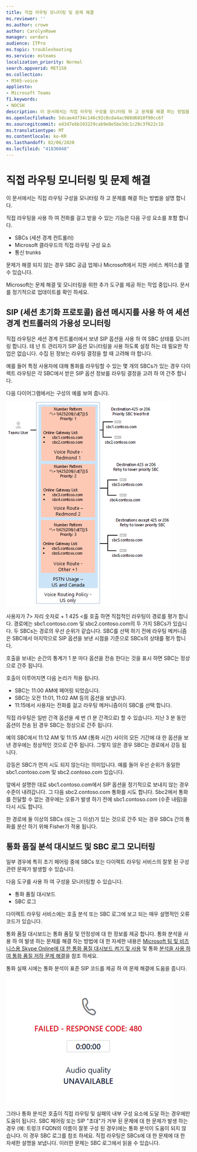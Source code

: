 ```yaml
---
title: 직접 라우팅 모니터링 및 문제 해결
ms.reviewer: ''
ms.author: crowe
author: CarolynRowe
manager: serdars
audience: ITPro
ms.topic: troubleshooting
ms.service: msteams
localization_priority: Normal
search.appverid: MET150
ms.collection:
- M365-voice
appliesto:
- Microsoft Teams
f1.keywords:
- NOCSH
description: 이 문서에서는 직접 라우팅 구성을 모니터링 하 고 문제를 해결 하는 방법을 설명 합니다.
ms.openlocfilehash: 5dcae4d734c146c92c0cda4ac988d6010f90cc6f
ms.sourcegitcommit: ed3d7ebb193229cab9e0e5be3dc1c28c3f622c1b
ms.translationtype: MT
ms.contentlocale: ko-KR
ms.lasthandoff: 02/06/2020
ms.locfileid: "41836048"
---
```

# <a name="monitor-and-troubleshoot-direct-routing"></a>직접 라우팅 모니터링 및 문제 해결

이 문서에서는 직접 라우팅 구성을 모니터링 하 고 문제를 해결 하는 방법을 설명 합니다. 

직접 라우팅을 사용 하 여 전화를 걸고 받을 수 있는 기능은 다음 구성 요소를 포함 합니다. 

- SBCs (세션 경계 컨트롤러) 
- Microsoft 클라우드의 직접 라우팅 구성 요소 
- 통신 trunks 

문제가 해결 되지 않는 경우 SBC 공급 업체나 Microsoft에서 지원 서비스 케이스를 열 수 있습니다. 

Microsoft는 문제 해결 및 모니터링을 위한 추가 도구를 제공 하는 작업 중입니다. 문서를 정기적으로 업데이트를 확인 하세요. 

## <a name="monitoring-availability-of-session-border-controllers-using-session-initiation-protocol-sip-options-messages"></a>SIP (세션 초기화 프로토콜) 옵션 메시지를 사용 하 여 세션 경계 컨트롤러의 가용성 모니터링

직접 라우팅은 세션 경계 컨트롤러에서 보낸 SIP 옵션을 사용 하 여 SBC 상태를 모니터링 합니다. 테 넌 트 관리자가 SIP 옵션 모니터링을 사용 하도록 설정 하는 데 필요한 작업은 없습니다. 수집 된 정보는 라우팅 결정을 할 때 고려해 야 합니다. 

예를 들어 특정 사용자에 대해 통화를 라우팅할 수 있는 몇 개의 SBCs가 있는 경우 다이렉트 라우팅은 각 SBC에서 받은 SIP 옵션 정보를 라우팅 결정을 고려 하 여 간주 합니다. 

다음 다이어그램에서는 구성의 예를 보여 줍니다. 

![SIP 옵션 구성 예제](media/sip-options-config-example.png)

사용자가 7> 자리 숫자로 + 1 425 \<를 호출 하면 직접적인 라우팅이 경로를 평가 합니다. 경로에는 sbc1.contoso.com 및 sbc2.contoso.com의 두 가지 SBCs가 있습니다. 두 SBCs는 경로의 우선 순위가 같습니다. SBC를 선택 하기 전에 라우팅 메커니즘은 SBC에서 마지막으로 SIP 옵션을 보낸 시점을 기준으로 SBCs의 상태를 평가 합니다. 

호출을 보내는 순간의 통계가 1 분 마다 옵션을 전송 한다는 것을 표시 하면 SBC는 정상으로 간주 됩니다.  

호출이 이루어지면 다음 논리가 적용 됩니다.

- SBC는 11:00 AM에 페어링 되었습니다.  
- SBC는 오전 11:01, 11:02 AM 등의 옵션을 보냅니다.  
- 11:15에서 사용자는 전화를 걸고 라우팅 메커니즘이이 SBC를 선택 합니다. 

직접 라우팅은 일반 간격 옵션을 세 번 (1 분 간격으로) 할 수 있습니다. 지난 3 분 동안 옵션이 전송 된 경우 SBC는 정상으로 간주 됩니다.

예의 SBC에서 11:12 AM 및 11:15 AM (통화 시간) 사이의 모든 기간에 대 한 옵션을 보낸 경우에는 정상적인 것으로 간주 됩니다. 그렇지 않은 경우 SBC는 경로에서 강등 됩니다. 

강등은 SBC가 먼저 시도 되지 않는다는 의미입니다. 예를 들어 우선 순위가 동일한 sbc1.contoso.com 및 sbc2.contoso.com 있습니다.  

앞에서 설명한 대로 sbc1.contoso.com에서 SIP 옵션을 정기적으로 보내지 않는 경우 수준이 내려갑니다. 그 다음 sbc2.contoso.com 통화를 시도 합니다. Sbc2에서 통화를 전달할 수 없는 경우에는 오류가 발생 하기 전에 sbc1.contoso.com (수준 내림)을 다시 시도 합니다. 

한 경로에 둘 이상의 SBCs (또는 그 이상)가 있는 것으로 간주 되는 경우 SBCs 간의 통화를 분산 하기 위해 Fisher가 적용 됩니다.

## <a name="monitor-call-quality-analytics-dashboard-and-sbc-logs"></a>통화 품질 분석 대시보드 및 SBC 로그 모니터링 
 
일부 경우에 특히 초기 페어링 중에 SBCs 또는 다이렉트 라우팅 서비스의 잘못 된 구성 관련 문제가 발생할 수 있습니다. 

다음 도구를 사용 하 여 구성을 모니터링할 수 있습니다.  
 
- 통화 품질 대시보드 
- SBC 로그 

다이렉트 라우팅 서비스에는 호출 분석 또는 SBC 로그에 보고 되는 매우 설명적인 오류 코드가 있습니다. 

통화 품질 대시보드는 통화 품질 및 안정성에 대 한 정보를 제공 합니다. 통화 분석을 사용 하 여 발생 하는 문제를 해결 하는 방법에 대 한 자세한 내용은 [Microsoft 팀 및 비즈니스용 Skype Online에 대 한 통화 품질 대시보드 켜기 및 사용](https://docs.microsoft.com/SkypeForBusiness/using-call-quality-in-your-organization/turning-on-and-using-call-quality-dashboard) 및 통화 [분석을 사용 하 여 통화 품질 저하 문제 해결](https://docs.microsoft.com/SkypeForBusiness/using-call-quality-in-your-organization/use-call-analytics-to-troubleshoot-poor-call-quality)을 참조 하세요. 

통화 실패 시에는 통화 분석이 표준 SIP 코드를 제공 하 여 문제 해결에 도움을 줍니다. 

![통화 실패에 대 한 샘플 SIP 코드](media/failed-response-code.png)

그러나 통화 분석은 호출이 직접 라우팅 및 실패의 내부 구성 요소에 도달 하는 경우에만 도움이 됩니다. SBC 페어링 또는 SIP "초대"가 거부 된 문제에 대 한 문제가 발생 하는 경우 (예: 트렁크 FQDN의 이름이 잘못 구성 된 경우)에는 통화 분석이 도움이 되지 않습니다. 이 경우 SBC 로그를 참조 하세요. 직접 라우팅은 SBCs에 대 한 문제에 대 한 자세한 설명을 보냅니다. 이러한 문제는 SBC 로그에서 읽을 수 있습니다. 
